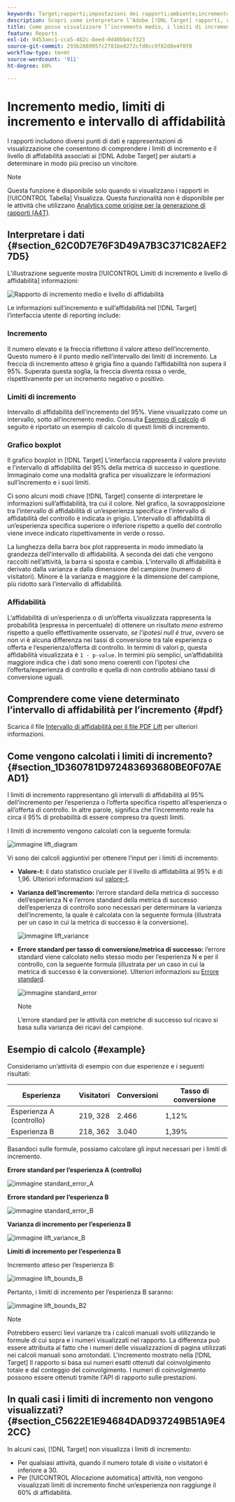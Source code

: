 ```yaml
---
keywords: Target;rapporti;impostazioni dei rapporti;ambiente;incremento;limiti di incremento;varianza;affidabilità;controllo
description: Scopri come interpretare l’Adobe [!DNL Target] rapporti, che includono punti di dati e rappresentazioni di visualizzazione per aiutarti a comprendere i limiti di incremento e il livello di affidabilità delle attività.
title: Come posso visualizzare l’incremento medio, i limiti di incremento e l’intervallo di affidabilità?
feature: Reports
exl-id: 0453aec1-cca5-462c-8eed-0d40bb4cf323
source-git-commit: 293b2869957c2781be8272cfd0cc9f82d8e4f0f0
workflow-type: tm+mt
source-wordcount: '911'
ht-degree: 60%

---
```


# Incremento medio, limiti di incremento e intervallo di affidabilità

I rapporti includono diversi punti di dati e rappresentazioni di visualizzazione che consentono di comprendere i limiti di incremento e il livello di affidabilità associati ai [!DNL Adobe Target] per aiutarti a determinare in modo più preciso un vincitore.

>[!NOTE]
>
>Questa funzione è disponibile solo quando si visualizzano i rapporti in [!UICONTROL Tabella] Visualizza. Questa funzionalità non è disponibile per le attività che utilizzano [Analytics come origine per la generazione di rapporti (A4T)](/help/main/c-integrating-target-with-mac/a4t/a4t.md#concept_7540C8C04259434AB6EE33B09F47A1DE).

## Interpretare i dati {#section_62C0D7E76F3D49A7B3C371C82AEF27D5}

L’illustrazione seguente mostra [!UICONTROL Limiti di incremento e livello di affidabilità] informazioni:

![Rapporto di incremento medio e livello di affidabilità](/help/main/c-reports/c-report-settings/assets/lift-screenshot-new.png)

Le informazioni sull’incremento e sull’affidabilità nel [!DNL Target] l’interfaccia utente di reporting include:

### Incremento

Il numero elevato e la freccia riflettono il valore atteso dell’incremento. Questo numero è il punto medio nell’intervallo dei limiti di incremento. La freccia di incremento atteso è grigia fino a quando l’affidabilità non supera il 95%. Superata questa soglia, la freccia diventa rossa o verde, rispettivamente per un incremento negativo o positivo.

### Limiti di incremento

Intervallo di affidabilità dell’incremento del 95%. Viene visualizzato come un intervallo, sotto all’incremento medio. Consulta [Esempio di calcolo](#example) di seguito è riportato un esempio di calcolo di questi limiti di incremento.

### Grafico boxplot

Il grafico boxplot in [!DNL Target] L’interfaccia rappresenta il valore previsto e l’intervallo di affidabilità del 95% della metrica di successo in questione. Immaginalo come una modalità grafica per visualizzare le informazioni sull’incremento e i suoi limiti.

Ci sono alcuni modi chiave [!DNL Target] consente di interpretare le informazioni sull’affidabilità, tra cui il colore. Nel grafico, la sovrapposizione tra l’intervallo di affidabilità di un’esperienza specifica e l’intervallo di affidabilità del controllo è indicata in grigio. L’intervallo di affidabilità di un’esperienza specifica superiore o inferiore rispetto a quello del controllo viene invece indicato rispettivamente in verde o rosso.

La lunghezza della barra box plot rappresenta in modo immediato la grandezza dell’intervallo di affidabilità. A seconda dei dati che vengono raccolti nell’attività, la barra si sposta e cambia. L’intervallo di affidabilità è derivato dalla varianza e dalla dimensione del campione (numero di visitatori). Minore è la varianza e maggiore è la dimensione del campione, più ridotto sarà l’intervallo di affidabilità.

### Affidabilità

L’affidabilità di un’esperienza o di un’offerta visualizzata rappresenta la probabilità (espressa in percentuale) di ottenere un risultato _meno estremo_ rispetto a quello effettivamente osservato, _se l’ipotesi null è true_, ovvero se non vi è alcuna differenza nei tassi di conversione tra tale esperienza o offerta e l’esperienza/offerta di controllo. In termini di valori p, questa affidabilità visualizzata è `1 - p-value`. In termini più semplici, un’affidabilità maggiore indica che i dati sono meno coerenti con l’ipotesi che l’offerta/esperienza di controllo e quella di non controllo abbiano tassi di conversione uguali.

## Comprendere come viene determinato l’intervallo di affidabilità per l’incremento {#pdf}

Scarica il file [Intervallo di affidabilità per il file PDF Lift](/help/main/assets/confidence_interval_lift.pdf) per ulteriori informazioni.

## Come vengono calcolati i limiti di incremento? {#section_1D360781D972483693680BE0F07AEAD1}

I limiti di incremento rappresentano gli intervalli di affidabilità al 95% dell’incremento per l’esperienza o l’offerta specifica rispetto all’esperienza o all’offerta di controllo. In altre parole, significa che l’incremento reale ha circa il 95% di probabilità di essere compreso tra questi limiti.

I limiti di incremento vengono calcolati con la seguente formula:

![immagine lift_diagram](assets/lift_diagram.png)

Vi sono dei calcoli aggiuntivi per ottenere l’input per i limiti di incremento:

* **Valore-t:** il dato statistico cruciale per il livello di affidabilità al 95% è di 1,96. Ulteriori informazioni sul [valore-t](https://en.wikipedia.org/wiki/T-statistic).
* **Varianza dell’incremento:** l’errore standard della metrica di successo dell’esperienza N e l’errore standard della metrica di successo dell’esperienza di controllo sono necessari per determinare la varianza dell’incremento, la quale è calcolata con la seguente formula (illustrata per un caso in cui la metrica di successo è la conversione).

   ![immagine lift_variance](assets/lift_variance.png)

* **Errore standard per tasso di conversione/metrica di successo:** l’errore standard viene calcolato nello stesso modo per l’esperienza N e per il controllo, con la seguente formula (illustrata per un caso in cui la metrica di successo è la conversione). Ulteriori informazioni su [Errore standard](https://en.wikipedia.org/wiki/Standard_error).

   ![immagine standard_error](assets/standard_error.png)

   >[!NOTE]
   >
   >L’errore standard per le attività con metriche di successo sul ricavo si basa sulla varianza dei ricavi del campione.

## Esempio di calcolo {#example}

Consideriamo un’attività di esempio con due esperienze e i seguenti risultati:

| Esperienza | Visitatori | Conversioni | Tasso di conversione |
|--- |--- |--- |--- |
| Esperienza A (controllo) | 219, 328 | 2.466 | 1,12% |
| Esperienza B | 218, 362 | 3.040 | 1,39% |

Basandoci sulle formule, possiamo calcolare gli input necessari per i limiti di incremento.

**Errore standard per l’esperienza A (controllo)**

![immagine standard_error_A](assets/standard_error_A.png)

**Errore standard per l’esperienza B**

![immagine standard_error_B](assets/standard_error_B.png)

**Varianza di incremento per l’esperienza B**

![immagine lift_variance_B](assets/lift_variance_B.png)

**Limiti di incremento per l’esperienza B**

Incremento atteso per l’esperienza B:

![immagine lift_bounds_B](assets/lift_bounds_B.png)

Pertanto, i limiti di incremento per l’esperienza B saranno:

![immagine lift_bounds_B2](assets/lift_bounds_B2.png)

>[!NOTE]
>
>Potrebbero esserci lievi varianze tra i calcoli manuali svolti utilizzando le formule di cui sopra e i numeri visualizzati nel rapporto. La differenza può essere attribuita al fatto che i numeri delle visualizzazioni di pagina utilizzati nei calcoli manuali sono arrotondati. L&#39;incremento mostrato nella [!DNL Target] Il rapporto si basa sui numeri esatti ottenuti dal coinvolgimento totale e dal conteggio del coinvolgimento. I numeri di coinvolgimento possono essere ottenuti tramite l&#39;API di rapporto sulle prestazioni.

## In quali casi i limiti di incremento non vengono visualizzati? {#section_C5622E1E94684DAD937249B51A9E42CC}

In alcuni casi, [!DNL Target] non visualizza i limiti di incremento:

* Per qualsiasi attività, quando il numero totale di visite o visitatori è inferiore a 30.
* Per [!UICONTROL Allocazione automatica] attività, non vengono visualizzati limiti di incremento finché un’esperienza non raggiunge il 60% di affidabilità.
